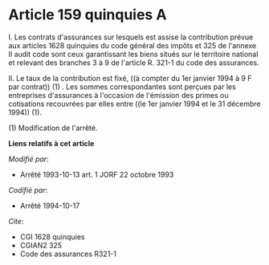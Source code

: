 # Article 159 quinquies A

I. Les contrats d'assurances sur lesquels est assise la contribution prévue aux articles 1628 quinquies du code général des
impôts et 325 de l'annexe II audit code sont ceux garantissant les biens situés sur le territoire national et relevant des
branches 3 à 9 de l'article R. 321-1 du code des assurances.

II. Le taux de la contribution est fixé, ((à compter du 1er janvier 1994 à 9 F par contrat)) (1) . Les sommes correspondantes
sont perçues par les entreprises d'assurances à l'occasion de l'émission des primes ou cotisations recouvrées par elles entre
((le 1er janvier 1994 et le 31 décembre 1994)) (1).

(1) Modification de l'arrêté.

**Liens relatifs à cet article**

_Modifié par_:

  - Arrêté 1993-10-13 art. 1 JORF 22 octobre 1993

_Codifié par_:

  - Arrêté 1994-10-17

_Cite_:

  - CGI 1628 quinquies
  - CGIAN2 325
  - Code des assurances R321-1
